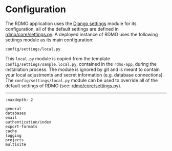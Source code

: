 # Configuration

The RDMO application uses the [Django settings](https://docs.djangoproject.com/en/4.2/topics/settings/) module for its configuration, all of the default settings are defined in [rdmo/core/settings.py](https://github.com/rdmorganiser/rdmo/blob/main/rdmo/core/settings.py). A deployed instance of RDMO uses the following settings module as its main configuration:

```
config/settings/local.py
```
This `local.py` module is copied from the template `config/settings/sample.local.py`, contained in the `rdmo-app`, during the installation process. The module is ignored by git and is meant to contain your local adjustments and secret information (e.g. database connections).  
The `config/settings/local.py` module can be used to override all of the default settings of RDMO (see: [rdmo/core/settings.py](https://github.com/rdmorganiser/rdmo/blob/main/rdmo/core/settings.py)).

---

```{toctree}
:maxdepth: 2

general
databases
email
authentication/index
export-formats
cache
logging
projects
multisite
```

